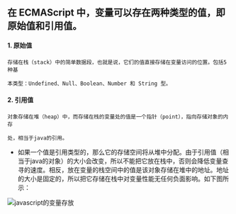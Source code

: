 ## 在 ECMAScript 中，变量可以存在两种类型的值，即原始值和引用值。

#### 1. 原始值
   
    存储在栈（stack）中的简单数据段，也就是说，它们的值直接存储在变量访问的位置。包括5种基

    本类型：Undefined、Null、Boolean、Number 和 String 型。

#### 2. 引用值

	对象存储在堆（heap）中，而存储在栈的变量处的值是一个指针（point），指向存储对象的内存

	处，相当于java的引用。


- 如果一个值是引用类型的，那么它的存储空间将从堆中分配。由于引用值（相当于java的对象）的大小会改变，所以不能把它放在栈中，否则会降低变量查寻的速度。相反，放在变量的栈空间中的值是该对象存储在堆中的地址。地址的大小是固定的，所以把它存储在栈中对变量性能无任何负面影响。如下图所示：

![javascript的变量存放](http://i.imgur.com/GWO6F8l.png)




